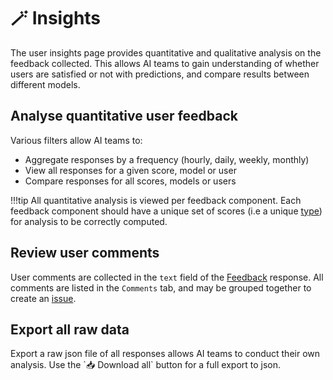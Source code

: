 # 🪄 Insights

The user insights page provides quantitative and qualitative analysis on the feedback collected. This allows AI teams to gain understanding of whether users are satisfied or not with predictions, and compare results between different models.

## Analyse quantitative user feedback

Various filters allow AI teams to:

- Aggregate responses by a frequency (hourly, daily, weekly, monthly)
- View all responses for a given score, model or user
- Compare responses for all scores, models or users

!!!tip
    All quantitative analysis is viewed per feedback component. Each feedback component should have a unique set of scores (i.e a unique [type](../feedback_components/#types-of-feedback)) for analysis to be correctly computed.

## Review user comments

User comments are collected in the `text` field of the [Feedback](../feedback_components/#types-of-feedback) response. All comments are listed in the `Comments` tab, and may be grouped together to create an [issue](issues.md).

## Export all raw data

Export a raw json file of all responses allows AI teams to conduct their own analysis. Use the \`📥 Download all\` button for a full export to json.
